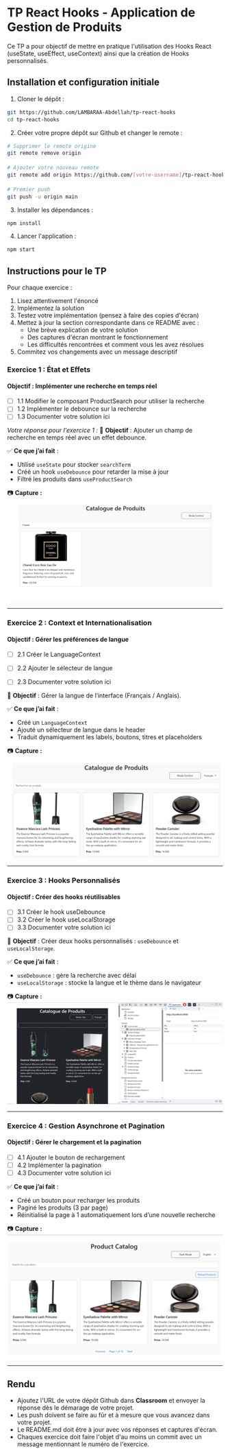 # TP React Hooks - Application de Gestion de Produits

Ce TP a pour objectif de mettre en pratique l'utilisation des Hooks React (useState, useEffect, useContext) ainsi que la création de Hooks personnalisés.

## Installation et configuration initiale

1. Cloner le dépôt :
```bash
git https://github.com/LAMBARAA-Abdellah/tp-react-hooks
cd tp-react-hooks
```

2. Créer votre propre dépôt sur Github et changer le remote :
```bash
# Supprimer le remote origine
git remote remove origin

# Ajouter votre nouveau remote
git remote add origin https://github.com/[votre-username]/tp-react-hooks.git

# Premier push
git push -u origin main
```

3. Installer les dépendances :
```bash
npm install
```

4. Lancer l'application :
```bash
npm start
```

## Instructions pour le TP

Pour chaque exercice :
1. Lisez attentivement l'énoncé
2. Implémentez la solution
3. Testez votre implémentation (pensez à faire des copies d'écran)
4. Mettez à jour la section correspondante dans ce README avec :
   - Une brève explication de votre solution
   - Des captures d'écran montrant le fonctionnement
   - Les difficultés rencontrées et comment vous les avez résolues
5. Commitez vos changements avec un message descriptif

### Exercice 1 : État et Effets 
#### Objectif : Implémenter une recherche en temps réel

- [ ] 1.1 Modifier le composant ProductSearch pour utiliser la recherche
- [ ] 1.2 Implémenter le debounce sur la recherche
- [ ] 1.3 Documenter votre solution ici

_Votre réponse pour l'exercice 1 :_
🎯 **Objectif** : Ajouter un champ de recherche en temps réel avec un effet debounce.

✅ **Ce que j’ai fait** :
- Utilisé `useState` pour stocker `searchTerm`
- Créé un hook `useDebounce` pour retarder la mise à jour
- Filtré les produits dans `useProductSearch`

📷 **Capture :**
![Exercice 1](./captures/filter.jpg)

---

### Exercice 2 : Context et Internationalisation
#### Objectif : Gérer les préférences de langue

- [ ] 2.1 Créer le LanguageContext
- [ ] 2.2 Ajouter le sélecteur de langue
- [ ] 2.3 Documenter votre solution ici


🎯 **Objectif** : Gérer la langue de l’interface (Français / Anglais).

✅ **Ce que j’ai fait** :
- Créé un `LanguageContext`
- Ajouté un sélecteur de langue dans le header
- Traduit dynamiquement les labels, boutons, titres et placeholders

📷 **Capture :**
![Exercice 2](./captures/translate.jpg)

---

### Exercice 3 : Hooks Personnalisés
#### Objectif : Créer des hooks réutilisables

- [ ] 3.1 Créer le hook useDebounce
- [ ] 3.2 Créer le hook useLocalStorage
- [ ] 3.3 Documenter votre solution ici

🎯 **Objectif** : Créer deux hooks personnalisés : `useDebounce` et `useLocalStorage`.

✅ **Ce que j’ai fait** :
- `useDebounce` : gère la recherche avec délai
- `useLocalStorage` : stocke la langue et le thème dans le navigateur

📷 **Capture :**
![Exercice 3](./captures/localStorage.jpg)

---

### Exercice 4 : Gestion Asynchrone et Pagination
#### Objectif : Gérer le chargement et la pagination

- [ ] 4.1 Ajouter le bouton de rechargement
- [ ] 4.2 Implémenter la pagination
- [ ] 4.3 Documenter votre solution ici

✅ **Ce que j’ai fait** :
- Créé un bouton pour recharger les produits
- Paginé les produits (3 par page)
- Réinitialisé la page à 1 automatiquement lors d’une nouvelle recherche

📷 **Capture :**
![Exercice 4](./captures/pagination.jpg)

---

## Rendu

- Ajoutez l'URL de votre dépôt Github dans  **Classroom** et envoyer la réponse dès le démarage de votre projet.
- Les push doivent se faire au fûr et à mesure que vous avancez dans votre projet.
- Le README.md doit être à jour avec vos réponses et captures d'écran. 
- Chaques exercice doit faire l'objet d'au moins un commit avec un message mentionnant le numéro de l'exercice.
